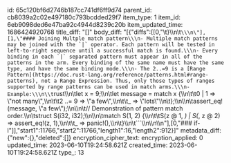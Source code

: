 id: 65c120bf6d2746b187cc741df6ff9d74
parent_id: cb8039a2c02e497180c793bcdded29f7
item_type: 1
item_id: 6eb9098ded6e47ba92c4944d8239c20b
item_updated_time: 1686424920768
title_diff: "[]"
body_diff: "[{\"diffs\":[[0,\"\\t}\\\n\\t```\\\n\"],[1,\"#### Joining Multple match pattern\\\n- Multiple match patterns may be joined with the `|` operator. Each pattern will be tested in left-to-right sequence until a successful match is found.\\\n- Every binding in each `|` separated pattern must appear in all of the patterns in the arm. Every binding of the same name must have the same type, and have the same binding mode.\\\n- The 2..=9 is a [Range Pattern](https://doc.rust-lang.org/reference/patterns.html#range-patterns), not a Range Expression. Thus, only those types of ranges supported by range patterns can be used in match arms.\\\n- Example:\\\n\\t```rust\\\n\\tlet x = 9;\\\n\\tlet message = match x {\\\n\\t\\t0 | 1  => \\\"not many\\\",\\\n\\t\\t2 ..= 9 => \\\"a few\\\",\\\n\\t\\t_      => \\\"lots\\\"\\\n\\t};\\\n\\\n\\tassert_eq!(message, \\\"a few\\\");\\\n\\\n\\t// Demonstration of pattern match order.\\\n\\tstruct S(i32, i32);\\\n\\\n\\tmatch S(1, 2) {\\\n\\t\\tS(z @ 1, _) | S(_, z @ 2) => assert_eq!(z, 1),\\\n\\t\\t_ => panic!(),\\\n\\t}\\\n\\t```\\\n\\\n\\\n\"],[0,\"### if-l\"]],\"start1\":11766,\"start2\":11766,\"length1\":16,\"length2\":912}]"
metadata_diff: {"new":{},"deleted":[]}
encryption_cipher_text: 
encryption_applied: 0
updated_time: 2023-06-10T19:24:58.621Z
created_time: 2023-06-10T19:24:58.621Z
type_: 13